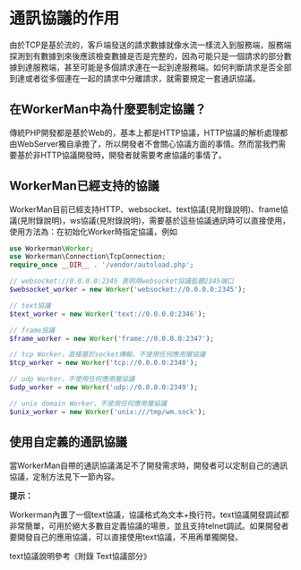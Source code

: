 # 通訊協議的作用
由於TCP是基於流的，客戶端發送的請求數據就像水流一樣流入到服務端，服務端探測到有數據到來後應該檢查數據是否是完整的，因為可能只是一個請求的部分數據到達服務端，甚至可能是多個請求連在一起到達服務端。如何判斷請求是否全部到達或者從多個連在一起的請求中分離請求，就需要規定一套通訊協議。

## 在WorkerMan中為什麼要制定協議？

傳統PHP開發都是基於Web的，基本上都是HTTP協議，HTTP協議的解析處理都由WebServer獨自承擔了，所以開發者不會關心協議方面的事情。然而當我們需要基於非HTTP協議開發時，開發者就需要考慮協議的事情了。

## WorkerMan已經支持的協議
WorkerMan目前已經支持HTTP、websocket、text協議(見附錄說明)、frame協議(見附錄說明)，ws協議(見附錄說明)，需要基於這些協議通訊時可以直接使用，使用方法為：在初始化Worker時指定協議，例如
```php
use Workerman\Worker;
use Workerman\Connection\TcpConnection;
require_once __DIR__ . '/vendor/autoload.php';

// websocket://0.0.0.0:2345 表明用websocket協議監聽2345端口
$websocket_worker = new Worker('websocket://0.0.0.0:2345');

// text協議
$text_worker = new Worker('text://0.0.0.0:2346');

// frame協議
$frame_worker = new Worker('frame://0.0.0.0:2347');

// tcp Worker，直接基於socket傳輸，不使用任何應用層協議
$tcp_worker = new Worker('tcp://0.0.0.0:2348');

// udp Worker，不使用任何應用層協議
$udp_worker = new Worker('udp://0.0.0.0:2349');

// unix domain Worker，不使用任何應用層協議
$unix_worker = new Worker('unix:///tmp/wm.sock');
```

## 使用自定義的通訊協議
當WorkerMan自帶的通訊協議滿足不了開發需求時，開發者可以定制自己的通訊協議，定制方法見下一節內容。

**提示：**

Workerman內置了一個text協議，協議格式為文本+換行符。text協議開發調試都非常簡單，可用於絕大多數自定義協議的場景，並且支持telnet調試。如果開發者要開發自己的應用協議，可以直接使用text協議，不用再單獨開發。

text協議說明參考《附錄 Text協議部分》
